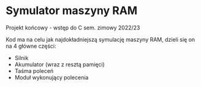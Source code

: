 # Symulator maszyny RAM

Projekt końcowy - wstęp do C sem. zimowy 2022/23

Kod ma na celu jak najdokładniejszą symulację maszyny RAM, dzieli się on na 4 główne części:
- Silnik
- Akumulator (wraz z resztą pamięci)
- Taśma poleceń
- Moduł wykonujący polecenia

